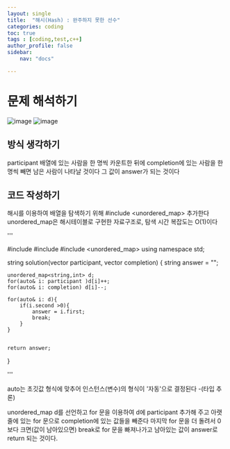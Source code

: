 ```yaml
---
layout: single
title:  "해시(Hash) : 완주하지 못한 선수"
categories: coding
toc: true
tags : [coding,test,c++]
author_profile: false
sidebar:
    nav: "docs"

---
```


# 문제 해석하기 

![image](https://user-images.githubusercontent.com/99002828/161424835-d6154ac2-5cf8-4c52-972b-2a48f421f68e.png)
![image](https://user-images.githubusercontent.com/99002828/161424860-cc346270-8886-4783-bf1d-838e380411cd.png)

## 방식 생각하기 

participant 배열에 있는 사람을 한 명씩 카운트한 뒤에
completion에 있는 사람을 한 명씩 빼면 남은 사람이 나타날 것이다
그 값이 answer가 되는 것이다

## 코드 작성하기

해시를 이용하여 배열을 탐색하기 위해 #include <unordered_map> 추가한다
unordered_map은 해시테이블로 구현한 자료구조로, 탐색 시간 복잡도는 O(1)이다
 
 '''
 
 #include <string>
#include <vector>
#include <unordered_map>
using namespace std;

string solution(vector<string> participant, vector<string> completion) {
    string answer = "";
    
    unordered_map<string,int> d;
    for(auto& i: participant )d[i]++;    
    for(auto& i: completion) d[i]--;   
    
    for(auto& i: d){
        if(i.second >0){
            answer = i.first;
            break;
        }
    } 
    
    
    return answer;
}
  
  
 '''
  
  auto는 초깃값 형식에 맞추어 인스턴스(변수)의 형식이 '자동'으로 결정된다 -(타입 추론)

unordered_map d를 선언하고 for 문을 이용하여 d에 participant 추가해 주고
아랫줄에 있는 for 문으로 completion에 있는 값들을 빼준다
마지막 for 문을 더 돌려서 0보다 크면(값이 남아있으면) break로 for 문을 빠져나가고 남아있는
값이 answer로 return 되는 것이다.


